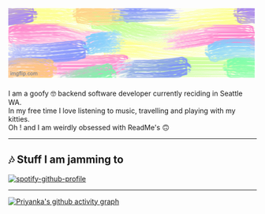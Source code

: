 <img src="img/Logo/LogoGif.gif"><br/>
---
I am a goofy 🤓 backend software developer currently reciding in Seattle WA. <br/>
In my free time I love listening to music, travelling and playing with my kitties. <br/>
Oh ! and I am weirdly obsessed with ReadMe's 🙃

---
## 🎶 Stuff I am jamming to 
[![spotify-github-profile](https://spotify-github-profile.vercel.app/api/view?uid=1298622565&cover_image=true&theme=novatorem)](https://github.com/kittinan/spotify-github-profile)

---
[![Priyanka's github activity graph](https://activity-graph.herokuapp.com/graph?username=PriyankaKhire&theme=react-dark)](https://github.com/ashutosh00710/github-readme-activity-graph)



